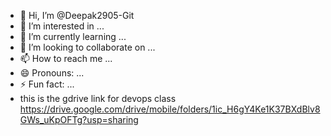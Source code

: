 - 👋 Hi, I’m @Deepak2905-Git
- 👀 I’m interested in ...
- 🌱 I’m currently learning ...
- 💞️ I’m looking to collaborate on ...
- 📫 How to reach me ...
- 😄 Pronouns: ...
- ⚡ Fun fact: ...
- this is the gdrive link for devops class https://drive.google.com/drive/mobile/folders/1ic_H6gY4Ke1K37BXdBlv8GWs_uKpOFTg?usp=sharing

<!---
Deepak2905-Git/Deepak2905-Git is a ✨ special ✨ repository because its `README.md` (this file) appears on your GitHub profile.
You can click the Preview link to take a look at your changes.
--->
